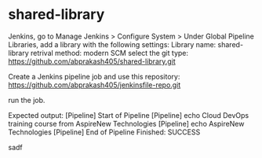 # shared-library

Jenkins, go to Manage Jenkins > Configure System > Under Global Pipeline Libraries, add a library with the following settings:
Library name: shared-library 
retrival method: modern SCM 
select the git type: https://github.com/abprakash405/shared-library.git 

Create a Jenkins pipeline job and use this repository: 
https://github.com/abprakash405/jenkinsfile-repo.git

run the job. 

Expected output: 
[Pipeline] Start of Pipeline
[Pipeline] echo
Cloud DevOps training course from AspireNew Technologies
[Pipeline] echo
AspireNew Technologies
[Pipeline] End of Pipeline
Finished: SUCCESS

sadf

